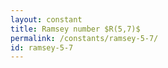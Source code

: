 ```yaml
---
layout: constant
title: Ramsey number $R(5,7)$
permalink: /constants/ramsey-5-7/
id: ramsey-5-7
---
```


